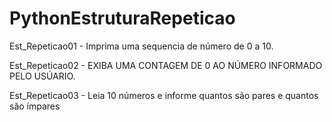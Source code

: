 # PythonEstruturaRepeticao

Est_Repeticao01 - Imprima uma sequencia de número de 0 a 10.

Est_Repeticao02 - EXIBA UMA CONTAGEM DE 0 AO NÚMERO INFORMADO PELO USÚARIO.

Est_Repeticao03 - Leia 10 números e informe quantos são pares e quantos são ímpares


